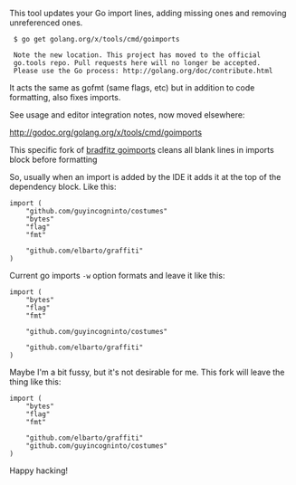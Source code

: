 This tool updates your Go import lines, adding missing ones and
removing unreferenced ones.

     $ go get golang.org/x/tools/cmd/goimports

     Note the new location. This project has moved to the official
     go.tools repo. Pull requests here will no longer be accepted.
     Please use the Go process: http://golang.org/doc/contribute.html

It acts the same as gofmt (same flags, etc) but in addition to code
formatting, also fixes imports.

See usage and editor integration notes, now moved elsewhere:

   http://godoc.org/golang.org/x/tools/cmd/goimports
   
This specific fork of [bradfitz goimports](https://github.com/bradfitz/goimports) cleans all blank lines in imports block before formatting

So, usually when an import is added by the IDE it adds it at the top of the dependency block. Like this:
```
import (
    "github.com/guyincogninto/costumes"
    "bytes"
    "flag"
    "fmt"

    "github.com/elbarto/graffiti"
)
```

Current go imports `-w` option formats and leave it like this:

```
import (
    "bytes"
    "flag"
    "fmt"

    "github.com/guyincogninto/costumes"

    "github.com/elbarto/graffiti"
)
```

Maybe I'm a bit fussy, but it's not desirable for me. This fork will leave the thing like this:
```
import (
    "bytes"
    "flag"
    "fmt"

    "github.com/elbarto/graffiti"
    "github.com/guyincogninto/costumes"
)
```

Happy hacking!
